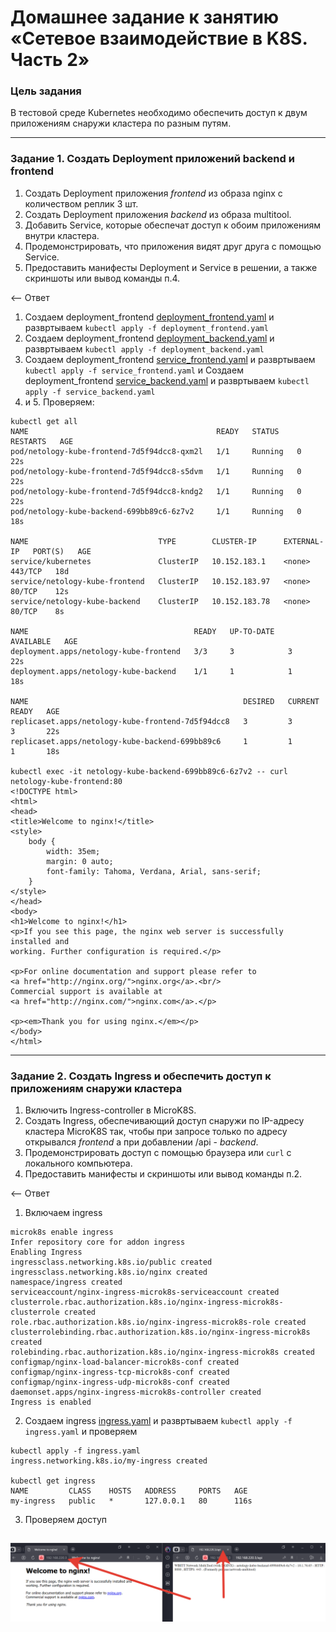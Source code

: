 # Домашнее задание к занятию «Сетевое взаимодействие в K8S. Часть 2»

### Цель задания

В тестовой среде Kubernetes необходимо обеспечить доступ к двум приложениям снаружи кластера по разным путям.

------

### Задание 1. Создать Deployment приложений backend и frontend

1. Создать Deployment приложения _frontend_ из образа nginx с количеством реплик 3 шт.
2. Создать Deployment приложения _backend_ из образа multitool. 
3. Добавить Service, которые обеспечат доступ к обоим приложениям внутри кластера. 
4. Продемонстрировать, что приложения видят друг друга с помощью Service.
5. Предоставить манифесты Deployment и Service в решении, а также скриншоты или вывод команды п.4.

<-- Ответ

1. Создаем deployment_frontend [deployment_frontend.yaml](deployment_frontend.yaml) и развртываем `kubectl apply -f deployment_frontend.yaml`
2. Создаем deployment_frontend [deployment_backend.yaml](deployment_backend.yaml) и развртываем `kubectl apply -f deployment_backend.yaml`
3. Создаем deployment_frontend [service_frontend.yaml](service_frontend.yaml) и развртываем `kubectl apply -f service_frontend.yaml` и Создаем deployment_frontend [service_backend.yaml](service_backend.yaml) и развртываем `kubectl apply -f service_backend.yaml`
4. и 5. Проверяем:

```commandline
kubectl get all
NAME                                          READY   STATUS    RESTARTS   AGE
pod/netology-kube-frontend-7d5f94dcc8-qxm2l   1/1     Running   0          22s
pod/netology-kube-frontend-7d5f94dcc8-s5dvm   1/1     Running   0          22s
pod/netology-kube-frontend-7d5f94dcc8-kndg2   1/1     Running   0          22s
pod/netology-kube-backend-699bb89c6-6z7v2     1/1     Running   0          18s

NAME                             TYPE        CLUSTER-IP      EXTERNAL-IP   PORT(S)   AGE
service/kubernetes               ClusterIP   10.152.183.1    <none>        443/TCP   18d
service/netology-kube-frontend   ClusterIP   10.152.183.97   <none>        80/TCP    12s
service/netology-kube-backend    ClusterIP   10.152.183.78   <none>        80/TCP    8s

NAME                                     READY   UP-TO-DATE   AVAILABLE   AGE
deployment.apps/netology-kube-frontend   3/3     3            3           22s
deployment.apps/netology-kube-backend    1/1     1            1           18s

NAME                                                DESIRED   CURRENT   READY   AGE
replicaset.apps/netology-kube-frontend-7d5f94dcc8   3         3         3       22s
replicaset.apps/netology-kube-backend-699bb89c6     1         1         1       18s

kubectl exec -it netology-kube-backend-699bb89c6-6z7v2 -- curl netology-kube-frontend:80
<!DOCTYPE html>
<html>
<head>
<title>Welcome to nginx!</title>
<style>
    body {
        width: 35em;
        margin: 0 auto;
        font-family: Tahoma, Verdana, Arial, sans-serif;
    }
</style>
</head>
<body>
<h1>Welcome to nginx!</h1>
<p>If you see this page, the nginx web server is successfully installed and
working. Further configuration is required.</p>

<p>For online documentation and support please refer to
<a href="http://nginx.org/">nginx.org</a>.<br/>
Commercial support is available at
<a href="http://nginx.com/">nginx.com</a>.</p>

<p><em>Thank you for using nginx.</em></p>
</body>
</html>
```

------

### Задание 2. Создать Ingress и обеспечить доступ к приложениям снаружи кластера

1. Включить Ingress-controller в MicroK8S.
2. Создать Ingress, обеспечивающий доступ снаружи по IP-адресу кластера MicroK8S так, чтобы при запросе только по адресу открывался _frontend_ а при добавлении /api - _backend_.
3. Продемонстрировать доступ с помощью браузера или `curl` с локального компьютера.
4. Предоставить манифесты и скриншоты или вывод команды п.2.

<-- Ответ

1. Включаем ingress

```commandline
microk8s enable ingress
Infer repository core for addon ingress
Enabling Ingress
ingressclass.networking.k8s.io/public created
ingressclass.networking.k8s.io/nginx created
namespace/ingress created
serviceaccount/nginx-ingress-microk8s-serviceaccount created
clusterrole.rbac.authorization.k8s.io/nginx-ingress-microk8s-clusterrole created
role.rbac.authorization.k8s.io/nginx-ingress-microk8s-role created
clusterrolebinding.rbac.authorization.k8s.io/nginx-ingress-microk8s created
rolebinding.rbac.authorization.k8s.io/nginx-ingress-microk8s created
configmap/nginx-load-balancer-microk8s-conf created
configmap/nginx-ingress-tcp-microk8s-conf created
configmap/nginx-ingress-udp-microk8s-conf created
daemonset.apps/nginx-ingress-microk8s-controller created
Ingress is enabled
```

2. Создаем ingress [ingress.yaml](ingress.yaml) и развртываем `kubectl apply -f ingress.yaml` и проверяем

```commandline
kubectl apply -f ingress.yaml 
ingress.networking.k8s.io/my-ingress created

kubectl get ingress
NAME         CLASS    HOSTS   ADDRESS     PORTS   AGE
my-ingress   public   *       127.0.0.1   80      116s
```

3. Проверяем доступ

![Скриншот браузера ](../../img/2024-01-06_18-36-56.png)
------